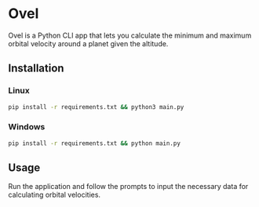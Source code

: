 # Ovel

Ovel is a Python CLI app that lets you calculate the minimum and maximum orbital velocity around a planet given the altitude.

## Installation

### Linux
```sh
pip install -r requirements.txt && python3 main.py
```

### Windows
```sh
pip install -r requirements.txt && python main.py
```

## Usage

Run the application and follow the prompts to input the necessary data for calculating orbital velocities.